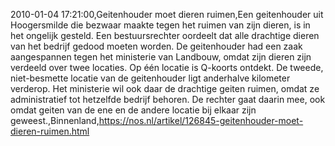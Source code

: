 2010-01-04 17:21:00,Geitenhouder moet dieren ruimen,Een geitenhouder uit Hoogersmilde die bezwaar maakte tegen het ruimen van zijn dieren, is in het ongelijk gesteld. Een bestuursrechter oordeelt dat alle drachtige dieren van het bedrijf gedood moeten worden. De geitenhouder had een zaak aangespannen tegen het ministerie van Landbouw, omdat zijn dieren zijn verdeeld over twee locaties. Op één locatie is Q-koorts ontdekt. De tweede, niet-besmette locatie van de geitenhouder ligt anderhalve kilometer verderop. Het ministerie wil ook daar de drachtige geiten ruimen, omdat ze administratief tot hetzelfde bedrijf behoren. De rechter gaat daarin mee, ook omdat geiten van de ene en de andere locatie bij elkaar zijn geweest.,Binnenland,https://nos.nl/artikel/126845-geitenhouder-moet-dieren-ruimen.html